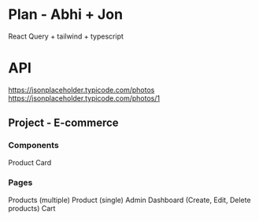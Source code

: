 # Plan - Abhi + Jon

React Query + tailwind + typescript

# API

https://jsonplaceholder.typicode.com/photos
https://jsonplaceholder.typicode.com/photos/1

## Project - E-commerce

### Components

Product Card

### Pages

Products (multiple)
Product (single)
Admin Dashboard (Create, Edit, Delete products)
Cart
